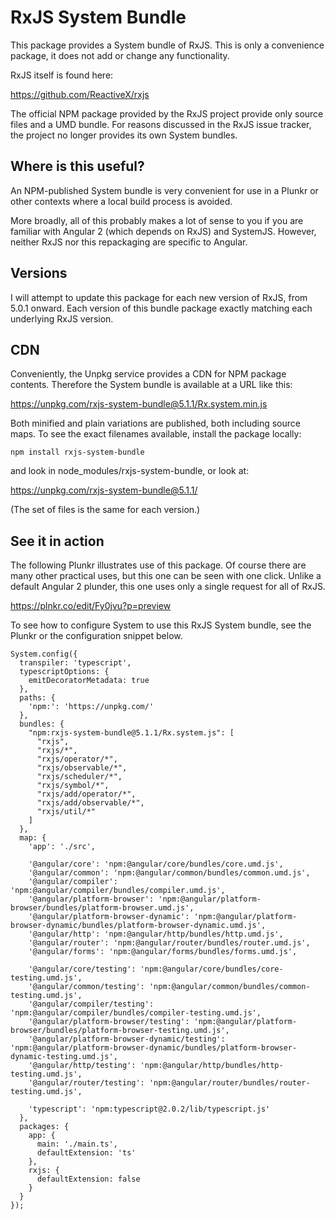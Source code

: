 # RxJS System Bundle

This package provides a System bundle of RxJS. This is only a convenience
package, it does not add or change any functionality.

RxJS itself is found here:

https://github.com/ReactiveX/rxjs

The official NPM package provided by the RxJS project provide only source files
and a UMD bundle. For reasons discussed in the RxJS issue tracker, the project
no longer provides its own System bundles.

##  Where is this useful?

An NPM-published System bundle is very convenient for use in a Plunkr or other
contexts where a local build process is avoided.

More broadly, all of this probably makes a lot of sense to you if you are
familiar with Angular 2 (which depends on RxJS) and SystemJS. However, neither
RxJS nor this repackaging are specific to Angular.

## Versions

I will attempt to update this package for each new version of RxJS, from 5.0.1
onward. Each version of this bundle package exactly matching each underlying
RxJS version.

## CDN

Conveniently, the Unpkg service provides a CDN for NPM package contents.
Therefore the System bundle is available at a URL like this:

https://unpkg.com/rxjs-system-bundle@5.1.1/Rx.system.min.js

Both minified and plain variations are published, both including source maps. To
see the exact filenames available, install the package locally:

```
npm install rxjs-system-bundle
```

and look in node_modules/rxjs-system-bundle, or look at:

https://unpkg.com/rxjs-system-bundle@5.1.1/

(The set of files is the same for each version.)

## See it in action

The following Plunkr illustrates use of this package. Of course there are many
other practical uses, but this one can be seen with one click. Unlike a default
Angular 2 plunder, this one uses only a single request for all of RxJS.

https://plnkr.co/edit/Fy0jvu?p=preview

To see how to configure System to use this RxJS System bundle, see the Plunkr or
the configuration snippet below.

```
System.config({
  transpiler: 'typescript',
  typescriptOptions: {
    emitDecoratorMetadata: true
  },
  paths: {
    'npm:': 'https://unpkg.com/'
  },
  bundles: {
    "npm:rxjs-system-bundle@5.1.1/Rx.system.js": [
      "rxjs",
      "rxjs/*",
      "rxjs/operator/*",
      "rxjs/observable/*",
      "rxjs/scheduler/*",
      "rxjs/symbol/*",
      "rxjs/add/operator/*",
      "rxjs/add/observable/*",
      "rxjs/util/*"
    ]
  },
  map: {
    'app': './src',

    '@angular/core': 'npm:@angular/core/bundles/core.umd.js',
    '@angular/common': 'npm:@angular/common/bundles/common.umd.js',
    '@angular/compiler': 'npm:@angular/compiler/bundles/compiler.umd.js',
    '@angular/platform-browser': 'npm:@angular/platform-browser/bundles/platform-browser.umd.js',
    '@angular/platform-browser-dynamic': 'npm:@angular/platform-browser-dynamic/bundles/platform-browser-dynamic.umd.js',
    '@angular/http': 'npm:@angular/http/bundles/http.umd.js',
    '@angular/router': 'npm:@angular/router/bundles/router.umd.js',
    '@angular/forms': 'npm:@angular/forms/bundles/forms.umd.js',

    '@angular/core/testing': 'npm:@angular/core/bundles/core-testing.umd.js',
    '@angular/common/testing': 'npm:@angular/common/bundles/common-testing.umd.js',
    '@angular/compiler/testing': 'npm:@angular/compiler/bundles/compiler-testing.umd.js',
    '@angular/platform-browser/testing': 'npm:@angular/platform-browser/bundles/platform-browser-testing.umd.js',
    '@angular/platform-browser-dynamic/testing': 'npm:@angular/platform-browser-dynamic/bundles/platform-browser-dynamic-testing.umd.js',
    '@angular/http/testing': 'npm:@angular/http/bundles/http-testing.umd.js',
    '@angular/router/testing': 'npm:@angular/router/bundles/router-testing.umd.js',

    'typescript': 'npm:typescript@2.0.2/lib/typescript.js'
  },
  packages: {
    app: {
      main: './main.ts',
      defaultExtension: 'ts'
    },
    rxjs: {
      defaultExtension: false
    }
  }
});
```

